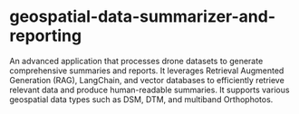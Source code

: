 # geospatial-data-summarizer-and-reporting
An advanced application that processes drone datasets to generate comprehensive summaries and reports. It leverages Retrieval Augmented Generation (RAG), LangChain, and vector databases to efficiently retrieve relevant data and produce human-readable summaries. It supports various geospatial data types such as DSM, DTM, and multiband Orthophotos.
